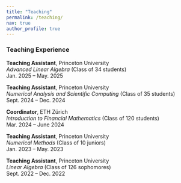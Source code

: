 ```yaml
---
title: "Teaching"
permalink: /teaching/
nav: true
author_profile: true
---
```


### Teaching Experience

**Teaching Assistant**, Princeton University  
*Advanced Linear Algebra* (Class of 34 students)  
 Jan. 2025 – May. 2025

**Teaching Assistant**, Princeton University  
*Numerical Analysis and Scientific Computing* (Class of 35 students)  
Sept. 2024 – Dec. 2024

**Coordinator**, ETH Zürich  
*Introduction to Financial Mathematics* (Class of 120 students)  
Mar. 2024 – June 2024

**Teaching Assistant**, Princeton University  
*Numerical Methods* (Class of 10 juniors)  
Jan. 2023 – May. 2023

**Teaching Assistant**, Princeton University  
*Linear Algebra* (Class of 126 sophomores)  
Sept. 2022 – Dec. 2022